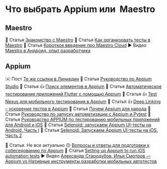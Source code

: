 # Что выбрать Appium или  Maestro
## Maestro
📓 Статья [Знакомство с Maestro](https://blog.mobile.dev/introducing-maestro-painless-mobile-ui-automation-bee4992d13c1)
📓 Статья [Как организовать тесты в Maestro](https://blog.mobile.dev/maestro-best-practices-structuring-your-test-suite-54ec390c5c82)
📓 Статья [Короткое введение про Maestro Cloud](https://blog.mobile.dev/introducing-maestro-cloud-4233d58852fb)
▶️ Видео  [Maestro в Андроид, опыт разработчика](https://www.youtube.com/watch?v=4hRdXBAgeaA)

## Appium
✉️ Пост [Те же ссылки в Линкедин](https://www.linkedin.com/posts/%D0%B8%D1%80%D0%B8%D0%BD%D0%B0-%D0%B0%D0%B2%D1%80%D0%B0%D0%BC%D1%87%D0%B8%D0%BA%D0%BE%D0%B2%D0%B0-1791022b7_auvauuaukauhauuauwauqaug-appium-activity-7264381666083713024-571u/)
📓 Статья [Руководство по Appium Studio](https://qarocks.ru/appium-studio-tutorial/)
📓 Статья 👍 [Поиск элементов в Appium](https://qarocks.ru/finding-elements-with-appium/)
📓 Статья [Автоматическое тестирование приложений Flutter с помощью Appium](https://qarocks.ru/automation-testing-flutter-appium/)
📓 Статья 👍 [Test Nexus для мобильного тестирования в Appium](https://qarocks.ru/test-nexus-appium/)
📓 Статья 👍 [Deep Linking – ускорение тестов в Appium](https://qarocks.ru/deep-linking-appium/)
📓 Статья [Почем Appium для народа](https://habr.com/ru/articles/488482/)
📓 Статья [Руководство по запуску автоматизации с Appium и Pytest](https://habr.com/ru/articles/778712/)
📓 Статья [Руководство APPIUM по тестированию мобильных приложений для Android и iOS](https://habr.com/ru/companies/otus/articles/682268/)
📓 Статья [Selenoid: запускаем Appium UI-тесты на Android. Часть I](https://habr.com/ru/companies/inDrive/articles/729774/)
📓 Статья [Selenoid: Запускаем Appium UI-тесты на iOS. Часть 2](https://habr.com/ru/companies/inDrive/articles/732226/)

📓 Статья. Не все актуально 🙃 [Вопросы и ответы для подготовки к собеседованию по Appium](https://qarocks.ru/appium-interview-questions/)
📓 Статья [Setting up Appium to run iOS automation tests](https://aminvishak.medium.com/setting-up-appium-to-run-ios-automation-tests-9a425fd87d08)
▶️ Видео [Александр Стародубов, Илья Смотров — Appium vs Нативные инструменты разработки мобильных автотестов](https://www.youtube.com/watch?v=_Muou8h2HMU)
